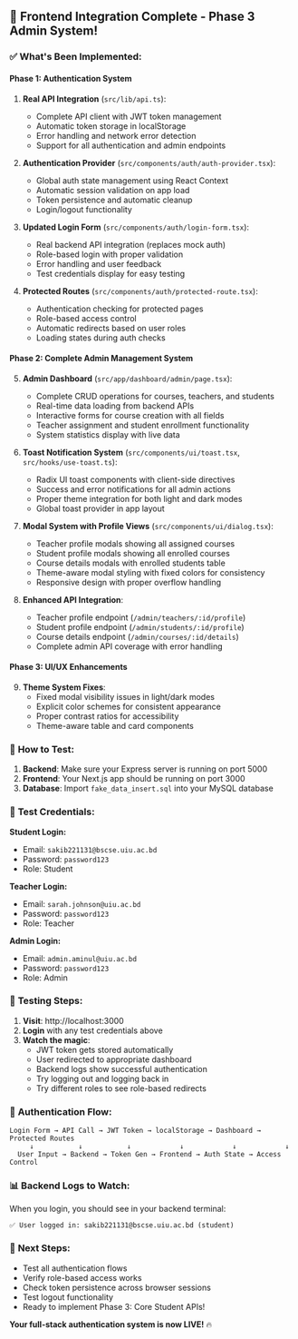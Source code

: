## 🎉 Frontend Integration Complete - Phase 3 Admin System!

### ✅ **What's Been Implemented:**

#### **Phase 1: Authentication System**
1. **Real API Integration** (`src/lib/api.ts`):
   - Complete API client with JWT token management
   - Automatic token storage in localStorage
   - Error handling and network error detection
   - Support for all authentication and admin endpoints

2. **Authentication Provider** (`src/components/auth/auth-provider.tsx`):
   - Global auth state management using React Context
   - Automatic session validation on app load
   - Token persistence and automatic cleanup
   - Login/logout functionality

3. **Updated Login Form** (`src/components/auth/login-form.tsx`):
   - Real backend API integration (replaces mock auth)
   - Role-based login with proper validation
   - Error handling and user feedback
   - Test credentials display for easy testing

4. **Protected Routes** (`src/components/auth/protected-route.tsx`):
   - Authentication checking for protected pages
   - Role-based access control
   - Automatic redirects based on user roles
   - Loading states during auth checks

#### **Phase 2: Complete Admin Management System**
5. **Admin Dashboard** (`src/app/dashboard/admin/page.tsx`):
   - Complete CRUD operations for courses, teachers, and students
   - Real-time data loading from backend APIs
   - Interactive forms for course creation with all fields
   - Teacher assignment and student enrollment functionality
   - System statistics display with live data

6. **Toast Notification System** (`src/components/ui/toast.tsx`, `src/hooks/use-toast.ts`):
   - Radix UI toast components with client-side directives
   - Success and error notifications for all admin actions
   - Proper theme integration for both light and dark modes
   - Global toast provider in app layout

7. **Modal System with Profile Views** (`src/components/ui/dialog.tsx`):
   - Teacher profile modals showing all assigned courses
   - Student profile modals showing all enrolled courses
   - Course details modals with enrolled students table
   - Theme-aware modal styling with fixed colors for consistency
   - Responsive design with proper overflow handling

8. **Enhanced API Integration**:
   - Teacher profile endpoint (`/admin/teachers/:id/profile`)
   - Student profile endpoint (`/admin/students/:id/profile`)
   - Course details endpoint (`/admin/courses/:id/details`)
   - Complete admin API coverage with error handling

#### **Phase 3: UI/UX Enhancements**
9. **Theme System Fixes**:
   - Fixed modal visibility issues in light/dark modes
   - Explicit color schemes for consistent appearance
   - Proper contrast ratios for accessibility
   - Theme-aware table and card components

### 🧪 **How to Test:**

1. **Backend**: Make sure your Express server is running on port 5000
2. **Frontend**: Your Next.js app should be running on port 3000
3. **Database**: Import `fake_data_insert.sql` into your MySQL database

### 🔑 **Test Credentials:**

**Student Login:**
- Email: `sakib221131@bscse.uiu.ac.bd`
- Password: `password123`
- Role: Student

**Teacher Login:**
- Email: `sarah.johnson@uiu.ac.bd`
- Password: `password123`
- Role: Teacher

**Admin Login:**
- Email: `admin.aminul@uiu.ac.bd`  
- Password: `password123`
- Role: Admin

### 🚀 **Testing Steps:**

1. **Visit**: http://localhost:3000
2. **Login** with any test credentials above
3. **Watch the magic**: 
   - JWT token gets stored automatically
   - User redirected to appropriate dashboard
   - Backend logs show successful authentication
   - Try logging out and logging back in
   - Try different roles to see role-based redirects

### 🔄 **Authentication Flow:**

```
Login Form → API Call → JWT Token → localStorage → Dashboard → Protected Routes
     ↓           ↓           ↓            ↓            ↓            ↓
  User Input → Backend → Token Gen → Frontend → Auth State → Access Control
```

### 📊 **Backend Logs to Watch:**

When you login, you should see in your backend terminal:
```
✅ User logged in: sakib221131@bscse.uiu.ac.bd (student)
```

### 🎯 **Next Steps:**

- Test all authentication flows
- Verify role-based access works
- Check token persistence across browser sessions
- Test logout functionality
- Ready to implement Phase 3: Core Student APIs!

**Your full-stack authentication system is now LIVE!** 🔥